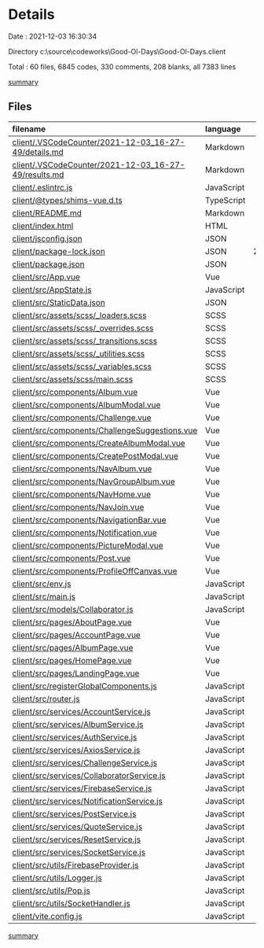 # Details

Date : 2021-12-03 16:30:34

Directory c:\source\codeworks\Good-Ol-Days\Good-Ol-Days.client

Total : 60 files,  6845 codes, 330 comments, 208 blanks, all 7383 lines

[summary](results.md)

## Files
| filename | language | code | comment | blank | total |
| :--- | :--- | ---: | ---: | ---: | ---: |
| [client/.VSCodeCounter/2021-12-03_16-27-49/details.md](/client/.VSCodeCounter/2021-12-03_16-27-49/details.md) | Markdown | 67 | 0 | 6 | 73 |
| [client/.VSCodeCounter/2021-12-03_16-27-49/results.md](/client/.VSCodeCounter/2021-12-03_16-27-49/results.md) | Markdown | 29 | 0 | 7 | 36 |
| [client/.eslintrc.js](/client/.eslintrc.js) | JavaScript | 33 | 0 | 2 | 35 |
| [client/@types/shims-vue.d.ts](/client/@types/shims-vue.d.ts) | TypeScript | 4 | 0 | 1 | 5 |
| [client/README.md](/client/README.md) | Markdown | 9 | 0 | 8 | 17 |
| [client/index.html](/client/index.html) | HTML | 20 | 1 | 3 | 24 |
| [client/jsconfig.json](/client/jsconfig.json) | JSON | 5 | 0 | 0 | 5 |
| [client/package-lock.json](/client/package-lock.json) | JSON | 2,994 | 0 | 1 | 2,995 |
| [client/package.json](/client/package.json) | JSON | 32 | 0 | 1 | 33 |
| [client/src/App.vue](/client/src/App.vue) | Vue | 41 | 0 | 2 | 43 |
| [client/src/AppState.js](/client/src/AppState.js) | JavaScript | 21 | 1 | 1 | 23 |
| [client/src/StaticData.json](/client/src/StaticData.json) | JSON | 188 | 0 | 0 | 188 |
| [client/src/assets/scss/_loaders.scss](/client/src/assets/scss/_loaders.scss) | SCSS | 75 | 0 | 4 | 79 |
| [client/src/assets/scss/_overrides.scss](/client/src/assets/scss/_overrides.scss) | SCSS | 6 | 0 | 1 | 7 |
| [client/src/assets/scss/_transitions.scss](/client/src/assets/scss/_transitions.scss) | SCSS | 34 | 5 | 3 | 42 |
| [client/src/assets/scss/_utilities.scss](/client/src/assets/scss/_utilities.scss) | SCSS | 257 | 1 | 28 | 286 |
| [client/src/assets/scss/_variables.scss](/client/src/assets/scss/_variables.scss) | SCSS | 34 | 0 | 4 | 38 |
| [client/src/assets/scss/main.scss](/client/src/assets/scss/main.scss) | SCSS | 33 | 0 | 6 | 39 |
| [client/src/components/Album.vue](/client/src/components/Album.vue) | Vue | 144 | 0 | 2 | 146 |
| [client/src/components/AlbumModal.vue](/client/src/components/AlbumModal.vue) | Vue | 6 | 0 | 0 | 6 |
| [client/src/components/Challenge.vue](/client/src/components/Challenge.vue) | Vue | 304 | 0 | 1 | 305 |
| [client/src/components/ChallengeSuggestions.vue](/client/src/components/ChallengeSuggestions.vue) | Vue | 40 | 0 | 0 | 40 |
| [client/src/components/CreateAlbumModal.vue](/client/src/components/CreateAlbumModal.vue) | Vue | 20 | 132 | 0 | 152 |
| [client/src/components/CreatePostModal.vue](/client/src/components/CreatePostModal.vue) | Vue | 22 | 150 | 0 | 172 |
| [client/src/components/NavAlbum.vue](/client/src/components/NavAlbum.vue) | Vue | 162 | 0 | 4 | 166 |
| [client/src/components/NavGroupAlbum.vue](/client/src/components/NavGroupAlbum.vue) | Vue | 201 | 0 | 4 | 205 |
| [client/src/components/NavHome.vue](/client/src/components/NavHome.vue) | Vue | 104 | 0 | 5 | 109 |
| [client/src/components/NavJoin.vue](/client/src/components/NavJoin.vue) | Vue | 104 | 0 | 7 | 111 |
| [client/src/components/NavigationBar.vue](/client/src/components/NavigationBar.vue) | Vue | 223 | 0 | 8 | 231 |
| [client/src/components/Notification.vue](/client/src/components/Notification.vue) | Vue | 21 | 0 | 1 | 22 |
| [client/src/components/PictureModal.vue](/client/src/components/PictureModal.vue) | Vue | 98 | 0 | 4 | 102 |
| [client/src/components/Post.vue](/client/src/components/Post.vue) | Vue | 72 | 0 | 3 | 75 |
| [client/src/components/ProfileOffCanvas.vue](/client/src/components/ProfileOffCanvas.vue) | Vue | 193 | 0 | 5 | 198 |
| [client/src/env.js](/client/src/env.js) | JavaScript | 15 | 0 | 3 | 18 |
| [client/src/main.js](/client/src/main.js) | JavaScript | 11 | 1 | 3 | 15 |
| [client/src/models/Collaborator.js](/client/src/models/Collaborator.js) | JavaScript | 11 | 0 | 2 | 13 |
| [client/src/pages/AboutPage.vue](/client/src/pages/AboutPage.vue) | Vue | 180 | 0 | 5 | 185 |
| [client/src/pages/AccountPage.vue](/client/src/pages/AccountPage.vue) | Vue | 24 | 0 | 3 | 27 |
| [client/src/pages/AlbumPage.vue](/client/src/pages/AlbumPage.vue) | Vue | 179 | 0 | 2 | 181 |
| [client/src/pages/HomePage.vue](/client/src/pages/HomePage.vue) | Vue | 206 | 0 | 5 | 211 |
| [client/src/pages/LandingPage.vue](/client/src/pages/LandingPage.vue) | Vue | 103 | 0 | 5 | 108 |
| [client/src/registerGlobalComponents.js](/client/src/registerGlobalComponents.js) | JavaScript | 2 | 11 | 0 | 13 |
| [client/src/router.js](/client/src/router.js) | JavaScript | 41 | 0 | 4 | 45 |
| [client/src/services/AccountService.js](/client/src/services/AccountService.js) | JavaScript | 19 | 0 | 3 | 22 |
| [client/src/services/AlbumService.js](/client/src/services/AlbumService.js) | JavaScript | 37 | 0 | 1 | 38 |
| [client/src/services/AuthService.js](/client/src/services/AuthService.js) | JavaScript | 43 | 1 | 4 | 48 |
| [client/src/services/AxiosService.js](/client/src/services/AxiosService.js) | JavaScript | 6 | 0 | 1 | 7 |
| [client/src/services/ChallengeService.js](/client/src/services/ChallengeService.js) | JavaScript | 44 | 1 | 2 | 47 |
| [client/src/services/CollaboratorService.js](/client/src/services/CollaboratorService.js) | JavaScript | 40 | 0 | 5 | 45 |
| [client/src/services/FirebaseService.js](/client/src/services/FirebaseService.js) | JavaScript | 59 | 0 | 5 | 64 |
| [client/src/services/NotificationService.js](/client/src/services/NotificationService.js) | JavaScript | 14 | 0 | 2 | 16 |
| [client/src/services/PostService.js](/client/src/services/PostService.js) | JavaScript | 32 | 0 | 3 | 35 |
| [client/src/services/QuoteService.js](/client/src/services/QuoteService.js) | JavaScript | 9 | 0 | 2 | 11 |
| [client/src/services/ResetService.js](/client/src/services/ResetService.js) | JavaScript | 11 | 0 | 2 | 13 |
| [client/src/services/SocketService.js](/client/src/services/SocketService.js) | JavaScript | 13 | 0 | 4 | 17 |
| [client/src/utils/FirebaseProvider.js](/client/src/utils/FirebaseProvider.js) | JavaScript | 7 | 0 | 1 | 8 |
| [client/src/utils/Logger.js](/client/src/utils/Logger.js) | JavaScript | 30 | 3 | 3 | 36 |
| [client/src/utils/Pop.js](/client/src/utils/Pop.js) | JavaScript | 34 | 19 | 3 | 56 |
| [client/src/utils/SocketHandler.js](/client/src/utils/SocketHandler.js) | JavaScript | 67 | 3 | 11 | 81 |
| [client/vite.config.js](/client/vite.config.js) | JavaScript | 12 | 1 | 2 | 15 |

[summary](results.md)